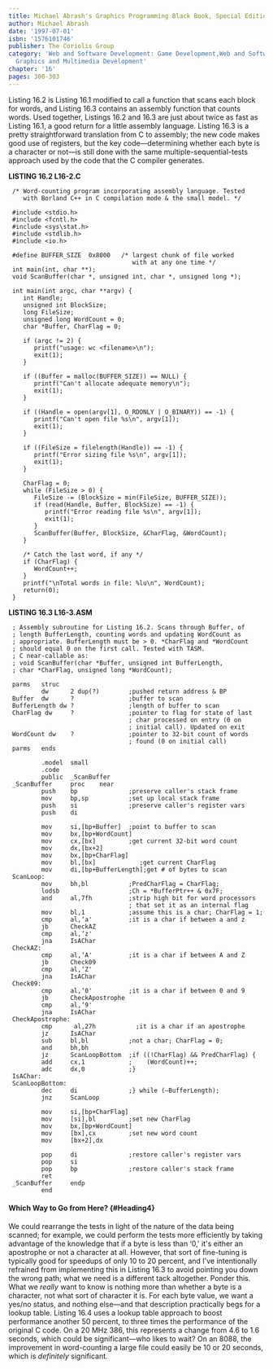 ```yaml
---
title: Michael Abrash's Graphics Programming Black Book, Special Edition
author: Michael Abrash
date: '1997-07-01'
isbn: '1576101746'
publisher: The Coriolis Group
category: 'Web and Software Development: Game Development,Web and Software Development:
  Graphics and Multimedia Development'
chapter: '16'
pages: 300-303
---
```


Listing 16.2 is Listing 16.1 modified to call a function that scans each
block for words, and Listing 16.3 contains an assembly function that
counts words. Used together, Listings 16.2 and 16.3 are just about twice
as fast as Listing 16.1, a good return for a little assembly language.
Listing 16.3 is a pretty straightforward translation from C to assembly;
the new code makes good use of registers, but the key code—determining
whether each byte is a character or not—is still done with the same
multiple-sequential-tests approach used by the code that the C compiler
generates.

**LISTING 16.2 L16-2.C**

     /* Word-counting program incorporating assembly language. Tested
        with Borland C++ in C compilation mode & the small model. */
     
     #include <stdio.h>
     #include <fcntl.h>
     #include <sys\stat.h>
     #include <stdlib.h>
     #include <io.h>
     
     #define BUFFER_SIZE  0x8000   /* largest chunk of file worked
                                      with at any one time */
     int main(int, char **);
     void ScanBuffer(char *, unsigned int, char *, unsigned long *);
     
     int main(int argc, char **argv) {
        int Handle;
        unsigned int BlockSize;
        long FileSize;
        unsigned long WordCount = 0;
        char *Buffer, CharFlag = 0;
     
        if (argc != 2) {
           printf("usage: wc <filename>\n");
           exit(1);
        }
     
        if ((Buffer = malloc(BUFFER_SIZE)) == NULL) {
           printf("Can't allocate adequate memory\n");
           exit(1);
        }
     
        if ((Handle = open(argv[1], O_RDONLY | O_BINARY)) == -1) {
           printf("Can't open file %s\n", argv[1]);
           exit(1);
        }
     
        if ((FileSize = filelength(Handle)) == -1) {
           printf("Error sizing file %s\n", argv[1]);
           exit(1);
        }
     
        CharFlag = 0;
        while (FileSize > 0) {
           FileSize -= (BlockSize = min(FileSize, BUFFER_SIZE));
           if (read(Handle, Buffer, BlockSize) == -1) {
              printf("Error reading file %s\n", argv[1]);
              exit(1);
           }
           ScanBuffer(Buffer, BlockSize, &CharFlag, &WordCount);
        }
     
        /* Catch the last word, if any */
        if (CharFlag) {
           WordCount++;
        }
        printf("\nTotal words in file: %lu\n", WordCount);
        return(0);
     }

**LISTING 16.3 L16-3.ASM**

     ; Assembly subroutine for Listing 16.2. Scans through Buffer, of
     ; length BufferLength, counting words and updating WordCount as
     ; appropriate. BufferLength must be > 0. *CharFlag and *WordCount
     ; should equal 0 on the first call. Tested with TASM.
     ; C near-callable as:
     ; void ScanBuffer(char *Buffer, unsigned int BufferLength,
     ; char *CharFlag, unsigned long *WordCount);
     
     parms   struc
             dw      2 dup(?)        ;pushed return address & BP
     Buffer  dw      ?               ;buffer to scan
     BufferLength dw ?               ;length of buffer to scan
     CharFlag dw     ?               ;pointer to flag for state of last
                                     ; char processed on entry (0 on
                                     ; initial call). Updated on exit
     WordCount dw    ?               ;pointer to 32-bit count of words
                                     ; found (0 on initial call)
     parms   ends
     
             .model  small
             .code
             public  _ScanBuffer
     _ScanBuffer     proc    near
             push    bp              ;preserve caller's stack frame
             mov     bp,sp           ;set up local stack frame
             push    si              ;preserve caller's register vars
             push    di
     
             mov     si,[bp+Buffer]  ;point to buffer to scan
             mov     bx,[bp+WordCount]
             mov     cx,[bx]         ;get current 32-bit word count
             mov     dx,[bx+2]
             mov     bx,[bp+CharFlag]
             mov     bl,[bx]            ;get current CharFlag
             mov     di,[bp+BufferLength];get # of bytes to scan
     ScanLoop:
             mov     bh,bl           ;PredCharFlag = CharFlag;
             lodsb                   ;Ch = *BufferPtr++ & 0x7F;
             and     al,7fh          ;strip high bit for word processors
                                     ; that set it as an internal flag
             mov     bl,1            ;assume this is a char; CharFlag = 1;
             cmp     al,‘a'          ;it is a char if between a and z
             jb      CheckAZ
             cmp     al,‘z'
             jna     IsAChar
     CheckAZ:
             cmp     al,‘A'          ;it is a char if between A and Z
             jb      Check09
             cmp     al,‘Z'
             jna     IsAChar
     Check09:
             cmp     al,‘0'          ;it is a char if between 0 and 9
             jb      CheckApostrophe
             cmp     al,‘9'
             jna     IsAChar
     CheckApostrophe:
             cmp      al,27h           ;it is a char if an apostrophe 
             jz      IsAChar
             sub     bl,bl           ;not a char; CharFlag = 0;
             and     bh,bh
             jz      ScanLoopBottom  ;if ((!CharFlag) && PredCharFlag) {
             add     cx,1            ;    (WordCount)++;
             adc     dx,0            ;}
     IsAChar:
     ScanLoopBottom:
             dec     di              ;} while (—BufferLength);
             jnz     ScanLoop
     
             mov     si,[bp+CharFlag]
             mov     [si],bl         ;set new CharFlag
             mov     bx,[bp+WordCount]
             mov     [bx],cx         ;set new word count
             mov     [bx+2],dx
     
             pop     di              ;restore caller's register vars
             pop     si
             pop     bp              ;restore caller's stack frame
             ret
     _ScanBuffer     endp
             end

#### Which Way to Go from Here? {#Heading4}

We could rearrange the tests in light of the nature of the data being
scanned; for example, we could perform the tests more efficiently by
taking advantage of the knowledge that if a byte is less than ‘0,' it's
either an apostrophe or not a character at all. However, that sort of
fine-tuning is typically good for speedups of only 10 to 20 percent, and
I've intentionally refrained from implementing this in Listing 16.3 to
avoid pointing you down the wrong path; what we need is a different tack
altogether. Ponder this. What we *really* want to know is nothing more
than whether a byte is a character, not what sort of character it is.
For each byte value, we want a yes/no status, and nothing else—and that
description practically begs for a lookup table. Listing 16.4 uses a
lookup table approach to boost performance another 50 percent, to three
times the performance of the original C code. On a 20 MHz 386, this
represents a change from 4.6 to 1.6 seconds, which could be
significant—who likes to wait? On an 8088, the improvement in
word-counting a large file could easily be 10 or 20 seconds, which is
*definitely* significant.